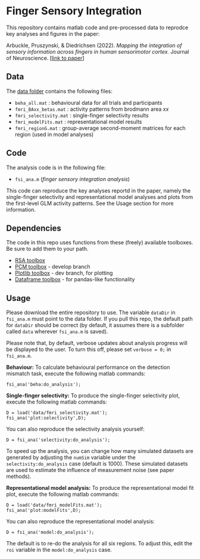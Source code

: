# Finger Sensory Integration

This repository contains matlab code and pre-processed data to reprodce key analyses and figures in the paper: 

Arbuckle, Pruszynski, & Diedrichsen (2022). *Mapping the integration of sensory information across fingers in human sensorimotor cortex.* Journal of Neuroscience. [[link to paper](https://www.biorxiv.org/content/10.1101/2021.07.07.451552v2)]

## Data
The [data folder](/data) contains the following files:
* `beha_all.mat` : behavioural data for all trials and participants
* `fmri_BAxx_betas.mat` : activity patterns from brodmann area *xx*
* `fmri_selectivity.mat` : single-finger selectivity results
* `fmri_modelFits.mat` : representational model results
* `fmri_regionG.mat` : group-average second-moment matrices for each region (used in model analyses)

## Code
The analysis code is in the following file:
* `fsi_ana.m` (*finger sensory integration analysis*)

This code can reproduce the key analyses reportd in the paper, namely the single-finger selectivity and representational model analyses and plots from the first-level GLM activity patterns. See the Usage section for more information.

## Dependencies
The code in this repo uses functions from these (freely) available toolboxes. Be sure to add them to your path.
* [RSA toolbox](https://github.com/rsagroup/rsatoolbox)
* [PCM toolbox](https://github.com/jdiedrichsen/pcm_toolbox/tree/develop) - develop branch
* [Plotlib toolbox](https://github.com/nejaz1/plotlib/tree/dev) - dev branch, for plotting
* [Dataframe toolbox](https://github.com/jdiedrichsen/dataframe) - for pandas-like functionality

## Usage
Please download the entire repository to use. The variable `dataDir` in `fsi_ana.m` must point to the data folder. If you pull this repo, the default path for `dataDir` should be correct (by default, it assumes there is a subfolder called `data` wherever `fsi_ana.m` is saved).

Please note that, by default, verbose updates about analysis progress will be displayed to the user. To turn this off, please set `verbose = 0;` in `fsi_ana.m`.

**Behaviour:** To calculate behavioural performance on the detection mismatch task, execute the following matlab commands:
```
fsi_ana('beha:do_analysis');
```

**Single-finger selectivity:** To produce the single-finger selectivity plot, execute the following matlab commands:
```
D = load('data/fmri_selectivity.mat');
fsi_ana('plot:selectivity',D);
```
You can also reproduce the selectivity analysis yourself:
```
D = fsi_ana('selectivity:do_analysis');
```
To speed up the analysis, you can change how many simulated datasets are generated by adjusting the `numSim` variable under the `selectivity:do_analysis` case (default is 1000). These simulated datasets are used to estimate the influence of measurement noise (see paper methods).

**Representational model analysis:** To produce the representational model fit plot, execute the following matlab commands:
```
D = load('data/fmri_modelFits.mat');
fsi_ana('plot:modelFits',D);
```
You can also reproduce the representational model analysis:
```
D = fsi_ana('model:do_analysis');
```
The default is to re-do the analysis for all six regions. To adjust this, edit the `roi` variable in the `model:do_analysis` case. 
